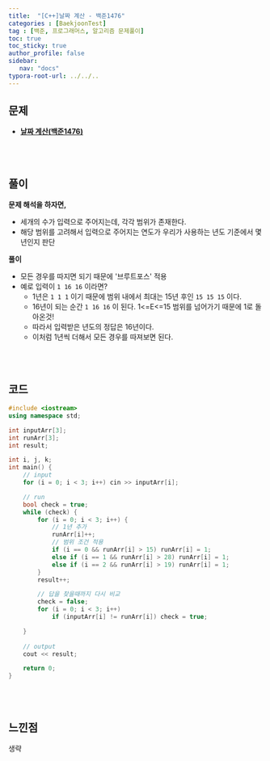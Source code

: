 ```yaml
---
title:  "[C++]날짜 계산 - 백준1476"
categories : [BaekjoonTest]
tag : [백준, 프로그래머스, 알고리즘 문제풀이]
toc: true
toc_sticky: true
author_profile: false
sidebar:
   nav: "docs"
typora-root-url: ../../..
---
```




## 문제

* **[날짜 계산(백준1476)](https://www.acmicpc.net/problem/1476)**

<br><br>

## 풀이

**문제 해석을 하자면,**

* 세개의 수가 입력으로 주어지는데, 각각 범위가 존재한다.
* 해당 범위를 고려해서 입력으로 주어지는 연도가 우리가 사용하는 년도 기준에서 몇 년인지 판단



**풀이**

- 모든 경우를 따지면 되기 때문에 '브루트포스' 적용
- 예로 입력이 `1 16 16` 이라면?
  - 1년은 `1 1 1` 이기 때문에 범위 내에서 최대는 15년 후인 `15 15 15` 이다.
  - 16년이 되는 순간 `1 16 16` 이 된다. 1<=E<=15 범위를 넘어가기 때문에 1로 돌아온것!
  - 따라서 입력받은 년도의 정답은 16년이다.
  - 이처럼 1년씩 더해서 모든 경우를 따져보면 된다.



<br><br>

## 코드

```c++
#include <iostream>
using namespace std;

int inputArr[3];
int runArr[3];
int result;

int i, j, k;
int main() {
	// input
	for (i = 0; i < 3; i++) cin >> inputArr[i];

	// run
	bool check = true;
	while (check) {
		for (i = 0; i < 3; i++) {
			// 1년 추가
			runArr[i]++;
			// 범위 조건 적용
			if (i == 0 && runArr[i] > 15) runArr[i] = 1;
			else if (i == 1 && runArr[i] > 28) runArr[i] = 1;
			else if (i == 2 && runArr[i] > 19) runArr[i] = 1;
		}
		result++;

		// 답을 찾을때까지 다시 비교
		check = false;
		for (i = 0; i < 3; i++) 
			if (inputArr[i] != runArr[i]) check = true; 

	}
	
	// output
	cout << result;

	return 0;
}
```

<br><br>

## 느낀점

생략
